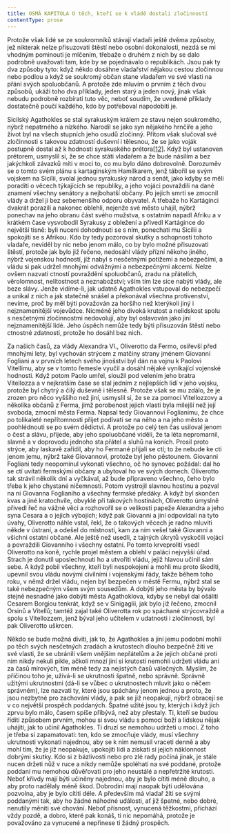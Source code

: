 ```yaml
---
title: OSMÁ KAPITOLA O těch, kteří se k vládě dostali zločinností
contentType: prose
---
```


Protože však lidé se ze soukromníků stávají vladaři ještě dvěma způsoby, jež nikterak nelze přisuzovati štěstí nebo osobní dokonalosti, nezdá se mi vhodným pominouti je mlčením, třebaže o druhém z nich by se dalo podrobně uvažovati tam, kde by se pojednávalo o republikách. Jsou pak ty dva způsoby tyto: když někdo dosáhne vladařství nějakou cestou zločinnou nebo podlou a když se soukromý občan stane vladařem ve své vlasti na přání svých spoluobčanů. A protože zde mluvím o prvním z těch dvou způsobů, ukáži toho dva příklady, jeden starý a jeden nový, jinak však nebudu podrobně rozbírati tuto věc, neboť soudím, že uvedené příklady dostatečně poučí každého, kdo by potřeboval napodobiti je.

Sicilský Agathokles se stal syrakuským králem ze stavu nejen soukromého, nýbrž nepatrného a nízkého. Narodil se jako syn nějakého hrnčíře a jeho život byl na všech stupních jeho osudů zločinný. Přitom však slučoval své zločinnosti s takovou zdatností duševní i tělesnou, že se jako voják postupně dostal až k hodnosti syrakuského prétora[\[12\]](./resources/undefined). Když byl ustanoven prétorem, usmyslil si, že se chce státi vladařem a že bude násilím a bez jakýchkoli závazků míti v moci to, co mu bylo dáno dobrovolně. Dorozuměv se o tomto svém plánu s kartaginským Hamilkarem, jenž tábořil se svým vojskem na Sicílii, svolal jednou syrakuský národ a senát, jako kdyby se měli poraditi o věcech týkajících se republiky, a jeho vojáci povraždili na dané znamení všechny senátory a nejbohatší občany. Po jejich smrti se zmocnil vlády a držel ji bez sebemenšího odporu obyvatel. A třebaže ho Kartáginci dvakrát porazili a nakonec oblehli, nejenže své město uhájil, nýbrž ponechav na jeho obranu část svého mužstva, s ostatním napadl Afriku a v krátkém čase vysvobodil Syrakusy z obležení a přivedl Kartágince do největší tísně: byli nuceni dohodnouti se s ním, ponechati mu Sicílii a spokojiti se s Afrikou. Kdo by tedy pozoroval skutky a schopnosti tohoto vladaře, neviděl by nic nebo jenom málo, co by bylo možné přisuzovati štěstí, protože jak bylo již řečeno, nedosáhl vlády přízní někoho jiného, nýbrž vojenskou hodností, jíž nabyl s nesčetnými potížemi a nebezpečími, a vládu si pak udržel mnohými odvážnými a nebezpečnými akcemi. Nelze ovšem nazvati ctností povraždění spoluobčanů, zradu na přátelích, věrolomnost, nelítostnost a neznabožství; vším tím lze sice nabýti vlády, ale beze slávy. Jenže vidíme-li, jak udatně Agathokles vstupoval do nebezpečí a unikal z nich a jak statečně snášel a překonával všechna protivenství, nevíme, proč by měl býti považován za horšího než kterýkoli jiný i nejznamenitější vojevůdce. Nicméně jeho divoká krutost a nelidskost spolu s nesčetnými zločinnostmi nedovolují, aby byl oslavován jako jiní nejznamenitější lidé. Jeho úspěch nemůže tedy býti přisuzován štěstí nebo ctnostné zdatnosti, protože ho dosáhl bez nich.

Za našich časů, za vlády Alexandra VI., Oliverotto da Fermo, osiřevší před mnohými lety, byl vychován strýcem z matčiny strany jménem Giovanni Fogliani a v prvních letech svého jinošství byl dán na vojnu k Paolovi Vitellimu, aby se v tomto řemesle vyučil a dosáhl nějaké vynikající vojenské hodnosti. Když potom Paolo umřel, sloužil pod velením jeho bratra Vitellozza a v nejkratším čase se stal jedním z nejlepších lidí v jeho vojsku, protože byl chytrý a čilý duševně i tělesně. Protože však se mu zdálo, že je zrozen pro něco vyššího než jiní, usmyslil si, že se za pomoci Vitellozzovy a několika občanů z Ferma, jimž porobenost jejich vlasti byla milejší než její svoboda, zmocní města Ferma. Napsal tedy Giovannovi Foglianimu, že chce po tolikaleté nepřítomnosti přijet podívati se na něho a na jeho město a poohlédnouti se po svém dědictví. A protože po celý ten čas usiloval jenom o čest a slávu, přijede, aby jeho spoluobčané viděli, že ta léta nepromarnil, slavně a v doprovodu jednoho sta přátel a sluhů na koních. Prosil proto strýce, aby laskavě zařídil, aby ho Fermané přijali se ctí; to že nebude ke cti jenom jemu, nýbrž také Giovannovi, protože byl jeho pěstounem. Giovanni Fogliani tedy neopominul vykonati všechno, oč ho synovec požádal: dal ho se ctí uvítati fermskými občany a ubytoval ho ve svých domech. Oliverotto tak strávil několik dní a vyčkával, až bude připraveno všechno, čeho bylo třeba k jeho chystané ničemnosti. Potom vystrojil slavnou hostinu a pozval na ni Giovanna Foglianiho a všechny fermské předáky. A když byl skončen kvas a jiné kratochvíle, obvyklé při takových hostinách, Oliverotto úmyslně přivedl řeč na vážné věci a rozhovořil se o velikosti papeže Alexandra a jeho syna Cesara a o jejich výbojích; když pak Giovanni a jiní odpovídali na tyto úvahy, Oliverotto náhle vstal, řekl, že o takových věcech je radno mluviti někde v ústraní, a odešel do místnosti, kam za ním vešel také Giovanni a všichni ostatní občané. Ale ještě než usedli, z tajných úkrytů vyskočili vojáci a povraždili Giovanniho i všechny ostatní. Po tomto krveprolití vsedl Oliverotto na koně, rychle projel městem a oblehl v paláci nejvyšší úřad. Strach je donutil uposlechnouti ho a utvořiti vládu, jejíž hlavou učinil sám sebe. A když pobil všechny, kteří byli nespokojeni a mohli mu proto škoditi, upevnil svou vládu novými civilními i vojenskými řády, takže během toho roku, v němž držel vládu, nejen byl bezpečen v městě Fermu, nýbrž stal se také nebezpečným všem svým sousedům. A dobýti jeho města by bývalo stejně nesnadné jako dobýti města Agathoklova, kdyby se nebyl dal ošáliti Cesarem Borgiou tenkrát, když se v Sinigaglii, jak bylo již řečeno, zmocnil Orsinů a Vitellů; tamtéž zajal také Oliverotta rok po spáchané strýcovraždě a spolu s Vitellozzem, jenž býval jeho učitelem v udatnosti i zločinnosti, byl pak Oliverotto uškrcen.

Někdo se bude možná diviti, jak to, že Agathokles a jiní jemu podobní mohli po těch svých nesčetných zradách a krutostech dlouho bezpečně žíti ve své vlasti, že se ubránili všem vnějším nepřátelům a že jejich občané proti nim nikdy nekuli pikle, ačkoli mnozí jiní si krutostí nemohli udržeti vládu ani za časů mírových, tím méně tedy za nejistých časů válečných. Myslím, že příčinou toho je, užívá-li se ukrutnosti špatně, nebo správně. Správně užitými ukrutnostmi (dá-li se vůbec o ukrutnostech mluvit jako o něčem správném), lze nazvati ty, které jsou spáchány jenom jednou a proto, že jsou nezbytné pro zachování vlády, a pak se již neopakují, nýbrž obracejí se v co největší prospěch poddaných. Špatné užité jsou ty, kterých i když jich zprvu bylo málo, časem spíše přibývá, než aby přestaly. Ti, kteří se budou říditi způsobem prvním, mohou si svou vládu s pomocí boží a lidskou nějak uhájiti, jak to učinil Agathokles. Ti druzí se nemohou udržeti u moci. Z toho je třeba si zapamatovati: ten, kdo se zmocňuje vlády, musí všechny ukrutnosti vykonati najednou, aby se k nim nemusil vraceti denně a aby mohl tím, že je již neopakuje, upokojiti lidi a získati si jejich náklonnost dobrými skutky. Kdo si z bázlivosti nebo pro zlé rady počíná jinak, je stále nucen držeti nůž v ruce a nikdy nemůže spoléhati na své poddané, protože poddaní mu nemohou důvěřovati pro jeho neustálé a nepřetržité krutosti. Neboť křivdy mají býti učiněny najednou, aby je bylo cítiti méně dlouho, a aby proto nadělaly méně škod. Dobrodiní mají naopak býti udělována pozvolna, aby je bylo cítiti déle. A především má vladař žíti se svými poddanými tak, aby ho žádné náhodné události, ať již špatné, nebo dobré, nenutily měniti své chování. Neboť přísnost, vynucená těžkostmi, přichází vždy pozdě, a dobro, které pak konáš, ti nic nepomáhá, protože je považováno za vynucené a nepřinese ti žádný prospěch.
